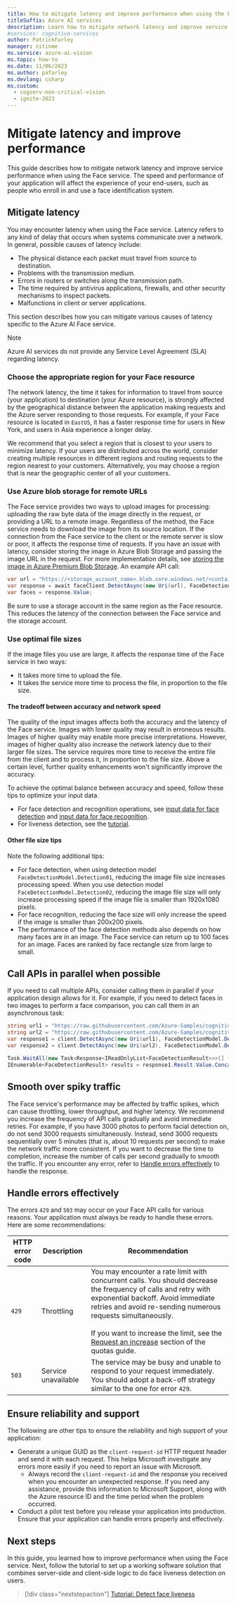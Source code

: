 ```yaml
---
title: How to mitigate latency and improve performance when using the Face service
titleSuffix: Azure AI services
description: Learn how to mitigate network latency and improve service performance when using the Face service.
#services: cognitive-services
author: PatrickFarley
manager: nitinme
ms.service: azure-ai-vision
ms.topic: how-to
ms.date: 11/06/2023
ms.author: pafarley
ms.devlang: csharp
ms.custom:
  - cogserv-non-critical-vision
  - ignite-2023
---
```


# Mitigate latency and improve performance

This guide describes how to mitigate network latency and improve service performance when using the Face service. The speed and performance of your application will affect the experience of your end-users, such as people who enroll in and use a face identification system.

## Mitigate latency

You may encounter latency when using the Face service. Latency refers to any kind of delay that occurs when systems communicate over a network. In general, possible causes of latency include:
- The physical distance each packet must travel from source to destination.
- Problems with the transmission medium.
- Errors in routers or switches along the transmission path.
- The time required by antivirus applications, firewalls, and other security mechanisms to inspect packets.
- Malfunctions in client or server applications.

This section describes how you can mitigate various causes of latency specific to the Azure AI Face service.

> [!NOTE]
> Azure AI services do not provide any Service Level Agreement (SLA) regarding latency.

### Choose the appropriate region for your Face resource

The network latency, the time it takes for information to travel from source (your application) to destination (your Azure resource), is strongly affected by the geographical distance between the application making requests and the Azure server responding to those requests. For example, if your Face resource is located in `EastUS`, it has a faster response time for users in New York, and users in Asia experience a longer delay. 

We recommend that you select a region that is closest to your users to minimize latency. If your users are distributed across the world, consider creating multiple resources in different regions and routing requests to the region nearest to your customers. Alternatively, you may choose a region that is near the geographic center of all your customers.

### Use Azure blob storage for remote URLs

The Face service provides two ways to upload images for processing: uploading the raw byte data of the image directly in the request, or providing a URL to a remote image. Regardless of the method, the Face service needs to download the image from its source location. If the connection from the Face service to the client or the remote server is slow or poor, it affects the response time of requests. If you have an issue with latency, consider storing the image in Azure Blob Storage and passing the image URL in the request. For more implementation details, see [storing the image in Azure Premium Blob Storage](/azure/storage/blobs/storage-upload-process-images?tabs=dotnet). An example API call:

``` csharp
var url = "https://<storage_account_name>.blob.core.windows.net/<container_name>/<file_name>";
var response = await faceClient.DetectAsync(new Uri(url), FaceDetectionModel.Detection03, FaceRecognitionModel.Recognition04, returnFaceId: false);
var faces = response.Value;
```

Be sure to use a storage account in the same region as the Face resource. This reduces the latency of the connection between the Face service and the storage account.

### Use optimal file sizes

If the image files you use are large, it affects the response time of the Face service in two ways:
- It takes more time to upload the file.
- It takes the service more time to process the file, in proportion to the file size.


#### The tradeoff between accuracy and network speed

The quality of the input images affects both the accuracy and the latency of the Face service. Images with lower quality may result in erroneous results. Images of higher quality may enable more precise interpretations. However, images of higher quality also increase the network latency due to their larger file sizes. The service requires more time to receive the entire file from the client and to process it, in proportion to the file size. Above a certain level, further quality enhancements won't significantly improve the accuracy.

To achieve the optimal balance between accuracy and speed, follow these tips to optimize your input data. 
- For face detection and recognition operations, see [input data for face detection](../concept-face-detection.md#input-requirements) and [input data for face recognition](../concept-face-recognition.md#input-requirements).
- For liveness detection, see the [tutorial](../Tutorials/liveness.md#select-a-good-reference-image). 

#### Other file size tips

Note the following additional tips:
- For face detection, when using detection model `FaceDetectionModel.Detection01`, reducing the image file size increases processing speed. When you use detection model `FaceDetectionModel.Detection02`, reducing the image file size will only increase processing speed if the image file is smaller than 1920x1080 pixels.
- For face recognition, reducing the face size will only increase the speed if the image is smaller than 200x200 pixels.
- The performance of the face detection methods also depends on how many faces are in an image. The Face service can return up to 100 faces for an image. Faces are ranked by face rectangle size from large to small.


## Call APIs in parallel when possible

If you need to call multiple APIs, consider calling them in parallel if your application design allows for it. For example, if you need to detect faces in two images to perform a face comparison, you can call them in an asynchronous task:

```csharp
string url1 = "https://raw.githubusercontent.com/Azure-Samples/cognitive-services-sample-data-files/master/Face/images/detection1.jpg";
string url2 = "https://raw.githubusercontent.com/Azure-Samples/cognitive-services-sample-data-files/master/Face/images/detection2.jpg";
var response1 = client.DetectAsync(new Uri(url1), FaceDetectionModel.Detection03, FaceRecognitionModel.Recognition04, returnFaceId: false);
var response2 = client.DetectAsync(new Uri(url2), FaceDetectionModel.Detection03, FaceRecognitionModel.Recognition04, returnFaceId: false);

Task.WaitAll(new Task<Response<IReadOnlyList<FaceDetectionResult>>>[] { response1, response2 });
IEnumerable<FaceDetectionResult> results = response1.Result.Value.Concat(response2.Result.Value);
```

## Smooth over spiky traffic 

The Face service's performance may be affected by traffic spikes, which can cause throttling, lower throughput, and higher latency. We recommend you increase the frequency of API calls gradually and avoid immediate retries. For example, if you have 3000 photos to perform facial detection on, do not send 3000 requests simultaneously. Instead, send 3000 requests sequentially over 5 minutes (that is, about 10 requests per second) to make the network traffic more consistent. If you want to decrease the time to completion, increase the number of calls per second gradually to smooth the traffic. If you encounter any error, refer to [Handle errors effectively](#handle-errors-effectively) to handle the response. 

## Handle errors effectively 

The errors `429` and `503` may occur on your Face API calls for various reasons. Your application must always be ready to handle these errors. Here are some recommendations:
 
|HTTP error code  | Description |Recommendation  |
|---------|---------|---------|
|  `429`   |   Throttling    |    You may encounter a rate limit with concurrent calls. You should decrease the frequency of calls and retry with exponential backoff. Avoid immediate retries and avoid re-sending numerous requests simultaneously. </br></br>If you want to increase the limit, see the [Request an increase](../identity-quotas-limits.md#how-to-request-an-increase-to-the-default-limits) section of the quotas guide.  |
| `503` |   Service unavailable    |   The service may be busy and unable to respond to your request immediately. You should adopt a back-off strategy similar to the one for error `429`.   |

## Ensure reliability and support 

The following are other tips to ensure the reliability and high support of your application: 

- Generate a unique GUID as the `client-request-id` HTTP request header and send it with each request. This helps Microsoft investigate any errors more easily if you need to report an issue with Microsoft. 
    - Always record the `client-request-id` and the response you received when you encounter an unexpected response. If you need any assistance, provide this information to Microsoft Support, along with the Azure resource ID and the time period when the problem occurred.
- Conduct a pilot test before you release your application into production. Ensure that your application can handle errors properly and effectively. 

## Next steps

In this guide, you learned how to improve performance when using the Face service. Next, follow the tutorial to set up a working software solution that combines server-side and client-side logic to do face liveness detection on users.

> [!div class="nextstepaction"]
> [Tutorial: Detect face liveness](../Tutorials/liveness.md)

